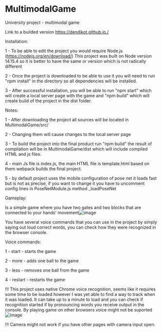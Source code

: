 # MultimodalGame
University project - multimodal game

Link to a builded version https://dendikot.github.io./

Installation:

1 - To be able to edit the project you would require Node.js (https://nodejs.org/en/download/)
This project was built on Node version 14.15.4 so it is better to have the same or version which is not radically different

2 - Once the project is downloaded to be able to use it you will need to run "npm install" in the directory so all dependencies will be installed.

3 - After successful installation, you will be able to run "npm start" which will create a local server page with the game and "npm build" which will create build of the project in the dist folder.

Notes:

1 - After downloading the project all sources will be located in MultimodalGame/src/

2 - Changing them will cause changes to the local server page

3 - To build the project into the final product run "npm build" the result of compilation will be in MultimodalGame/dist which will include compiled HTML and js files.

4 - main Js file is index.js, the main HTML file is template.html based on them webpack builds the final project. 

5 - by default project uses the mobile configuration of pose net it loads fast but is not as precise, if you want to change it you have to uncomment config lines in PoseNetModule.js method _loadPoseNet

Gameplay:

Is a simple game where you have two gates and two blocks that are connected to your hands' movement![image](https://user-images.githubusercontent.com/40671175/130276505-c5973781-a021-4832-ac0b-f443a921c837.png)

You have several voice commands that you can use in the project by simply saying out loud correct words, you can check how they were recognized in the browser console.

Voice commands: 

1 - start - starts the game

2 - more - adds one ball to the game

3 - less - removes one ball from the game

4 - restart - restarts the game

!!! This project uses native Chrome voice recognition, seems like it requires some time to be loaded however I was yet able to find a way to track when it was loaded. It can take up to a minute to load and you can check if recognition started if by pronouncing words you receive output in the console. By playing game on other browsers voice might not be suported![image](https://user-images.githubusercontent.com/40671175/130277154-1baea5ad-0335-4a5b-bf24-963334dbcf76.png)

!!! Camera might not work if you have other pages with camera input open.


